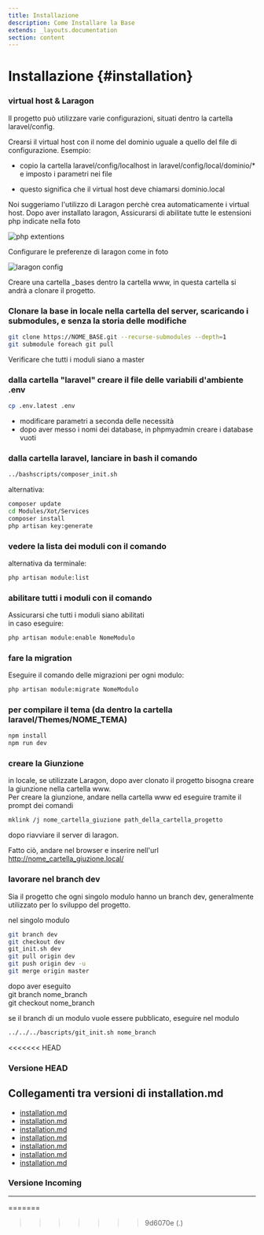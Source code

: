 ```yaml
---
title: Installazione
description: Come Installare la Base
extends: _layouts.documentation
section: content
---
```


# Installazione {#installation}

### virtual host & Laragon

Il progetto può utilizzare varie configurazioni, situati dentro la cartella laravel/config.  

Crearsi il virtual host con il nome del dominio uguale a quello del file di configurazione. Esempio:

- copio la cartella laravel/config/localhost in laravel/config/local/dominio/* e imposto i parametri nei file

- questo significa che il virtual host deve chiamarsi dominio.local

Noi suggeriamo l'utilizzo di Laragon perchè crea automaticamente i virtual host.
Dopo aver installato laragon, Assicurarsi di abilitate tutte le estensioni php indicate nella foto

<img class="block m-auto" src="https://laraxot.github.io/module_xot_fila3/assets/img/php-extentions.png" alt="php extentions" />  

Configurare le preferenze di laragon come in foto

<img class="block m-auto" src="https://laraxot.github.io/module_xot_fila3/assets/img/laragon-config.png" alt="laragon config" />  


Creare una cartella _bases dentro la cartella www, in questa cartella si andrà a clonare il progetto.

### Clonare la base in locale nella cartella del server, scaricando i submodules, e senza la storia delle modifiche

```bash
git clone https://NOME_BASE.git --recurse-submodules --depth=1
git submodule foreach git pull
```

Verificare che tutti i moduli siano a master

### dalla cartella "laravel" creare il file delle variabili d'ambiente .env 
    
```bash
cp .env.latest .env
```

- modificare parametri a seconda delle necessità
- dopo aver messo i nomi dei database, in phpmyadmin creare i database vuoti

### dalla cartella laravel, lanciare in bash il comando

```bash
../bashscripts/composer_init.sh
```

alternativa: 

```bash
composer update
cd Modules/Xot/Services
composer install
php artisan key:generate
```

### vedere la lista dei moduli con il comando

alternativa da terminale:

```bash
php artisan module:list 
```

### abilitare tutti i moduli con il comando

Assicurarsi che tutti i moduli siano abilitati  
in caso eseguire:

```bash
php artisan module:enable NomeModulo
```

### fare la migration

Eseguire il comando delle migrazioni per ogni modulo:

```bash
php artisan module:migrate NomeModulo
```

### per compilare il tema (da dentro la cartella laravel/Themes/NOME_TEMA)

```bash
npm install
npm run dev
```  

### creare la Giunzione

in locale, se utilizzate Laragon, dopo aver clonato il progetto bisogna creare la giunzione nella cartella www.  
Per creare la giunzione, andare nella cartella www ed eseguire tramite il prompt dei comandi 

```bash
mklink /j nome_cartella_giuzione path_della_cartella_progetto
```  

dopo riavviare il server di laragon.

Fatto ciò, andare nel browser e inserire nell'url http://nome_cartella_giuzione.local/

### lavorare nel branch dev

Sia il progetto che ogni singolo modulo hanno un branch dev, generalmente utilizzato per lo sviluppo del progetto.  

nel singolo modulo  

```bash
git branch dev
git checkout dev
git_init.sh dev
git pull origin dev
git push origin dev -u
git merge origin master
```  

dopo aver eseguito  
git branch nome_branch  
git checkout nome_branch  

se il branch di un modulo vuole essere pubblicato, eseguire nel modulo 
```bash
../../../bascripts/git_init.sh nome_branch
```  
<<<<<<< HEAD
### Versione HEAD


## Collegamenti tra versioni di installation.md
* [installation.md](../../../Xot/docs/filament/installation.md)
* [installation.md](../../../Xot/docs/installation.md)
* [installation.md](../../../Xot/docs/base/installation.md)
* [installation.md](../../../User/docs/installation.md)
* [installation.md](../../../Lang/docs/installation.md)
* [installation.md](../../../Cms/docs/installation.md)
* [installation.md](../../../../Themes/One/docs/installation.md)


### Versione Incoming


---

=======
>>>>>>> 9d6070e (.)
